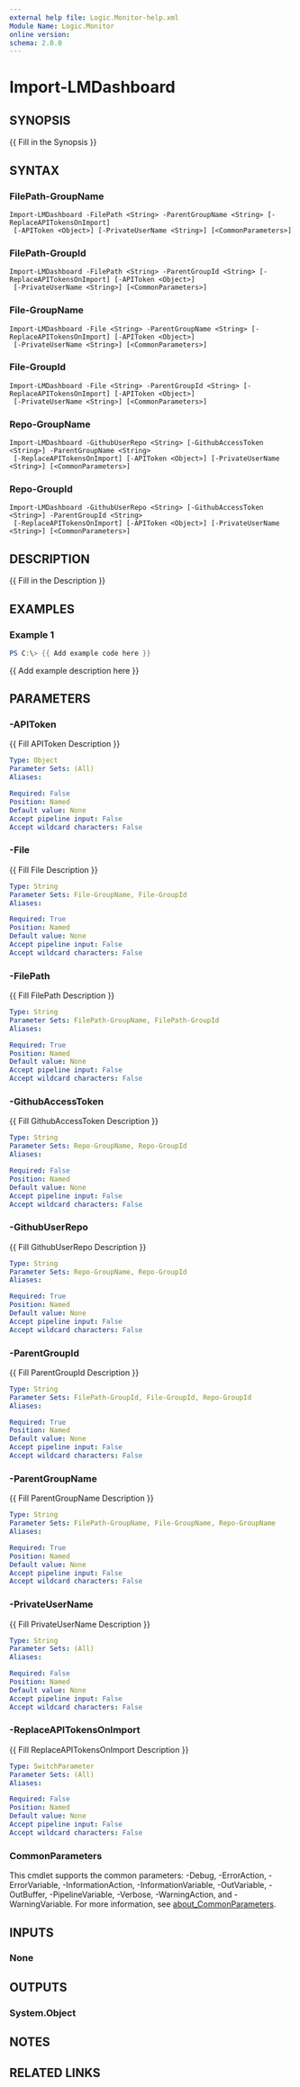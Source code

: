 ```yaml
---
external help file: Logic.Monitor-help.xml
Module Name: Logic.Monitor
online version:
schema: 2.0.0
---
```


# Import-LMDashboard

## SYNOPSIS
{{ Fill in the Synopsis }}

## SYNTAX

### FilePath-GroupName
```
Import-LMDashboard -FilePath <String> -ParentGroupName <String> [-ReplaceAPITokensOnImport]
 [-APIToken <Object>] [-PrivateUserName <String>] [<CommonParameters>]
```

### FilePath-GroupId
```
Import-LMDashboard -FilePath <String> -ParentGroupId <String> [-ReplaceAPITokensOnImport] [-APIToken <Object>]
 [-PrivateUserName <String>] [<CommonParameters>]
```

### File-GroupName
```
Import-LMDashboard -File <String> -ParentGroupName <String> [-ReplaceAPITokensOnImport] [-APIToken <Object>]
 [-PrivateUserName <String>] [<CommonParameters>]
```

### File-GroupId
```
Import-LMDashboard -File <String> -ParentGroupId <String> [-ReplaceAPITokensOnImport] [-APIToken <Object>]
 [-PrivateUserName <String>] [<CommonParameters>]
```

### Repo-GroupName
```
Import-LMDashboard -GithubUserRepo <String> [-GithubAccessToken <String>] -ParentGroupName <String>
 [-ReplaceAPITokensOnImport] [-APIToken <Object>] [-PrivateUserName <String>] [<CommonParameters>]
```

### Repo-GroupId
```
Import-LMDashboard -GithubUserRepo <String> [-GithubAccessToken <String>] -ParentGroupId <String>
 [-ReplaceAPITokensOnImport] [-APIToken <Object>] [-PrivateUserName <String>] [<CommonParameters>]
```

## DESCRIPTION
{{ Fill in the Description }}

## EXAMPLES

### Example 1
```powershell
PS C:\> {{ Add example code here }}
```

{{ Add example description here }}

## PARAMETERS

### -APIToken
{{ Fill APIToken Description }}

```yaml
Type: Object
Parameter Sets: (All)
Aliases:

Required: False
Position: Named
Default value: None
Accept pipeline input: False
Accept wildcard characters: False
```

### -File
{{ Fill File Description }}

```yaml
Type: String
Parameter Sets: File-GroupName, File-GroupId
Aliases:

Required: True
Position: Named
Default value: None
Accept pipeline input: False
Accept wildcard characters: False
```

### -FilePath
{{ Fill FilePath Description }}

```yaml
Type: String
Parameter Sets: FilePath-GroupName, FilePath-GroupId
Aliases:

Required: True
Position: Named
Default value: None
Accept pipeline input: False
Accept wildcard characters: False
```

### -GithubAccessToken
{{ Fill GithubAccessToken Description }}

```yaml
Type: String
Parameter Sets: Repo-GroupName, Repo-GroupId
Aliases:

Required: False
Position: Named
Default value: None
Accept pipeline input: False
Accept wildcard characters: False
```

### -GithubUserRepo
{{ Fill GithubUserRepo Description }}

```yaml
Type: String
Parameter Sets: Repo-GroupName, Repo-GroupId
Aliases:

Required: True
Position: Named
Default value: None
Accept pipeline input: False
Accept wildcard characters: False
```

### -ParentGroupId
{{ Fill ParentGroupId Description }}

```yaml
Type: String
Parameter Sets: FilePath-GroupId, File-GroupId, Repo-GroupId
Aliases:

Required: True
Position: Named
Default value: None
Accept pipeline input: False
Accept wildcard characters: False
```

### -ParentGroupName
{{ Fill ParentGroupName Description }}

```yaml
Type: String
Parameter Sets: FilePath-GroupName, File-GroupName, Repo-GroupName
Aliases:

Required: True
Position: Named
Default value: None
Accept pipeline input: False
Accept wildcard characters: False
```

### -PrivateUserName
{{ Fill PrivateUserName Description }}

```yaml
Type: String
Parameter Sets: (All)
Aliases:

Required: False
Position: Named
Default value: None
Accept pipeline input: False
Accept wildcard characters: False
```

### -ReplaceAPITokensOnImport
{{ Fill ReplaceAPITokensOnImport Description }}

```yaml
Type: SwitchParameter
Parameter Sets: (All)
Aliases:

Required: False
Position: Named
Default value: None
Accept pipeline input: False
Accept wildcard characters: False
```

### CommonParameters
This cmdlet supports the common parameters: -Debug, -ErrorAction, -ErrorVariable, -InformationAction, -InformationVariable, -OutVariable, -OutBuffer, -PipelineVariable, -Verbose, -WarningAction, and -WarningVariable. For more information, see [about_CommonParameters](http://go.microsoft.com/fwlink/?LinkID=113216).

## INPUTS

### None
## OUTPUTS

### System.Object
## NOTES

## RELATED LINKS
